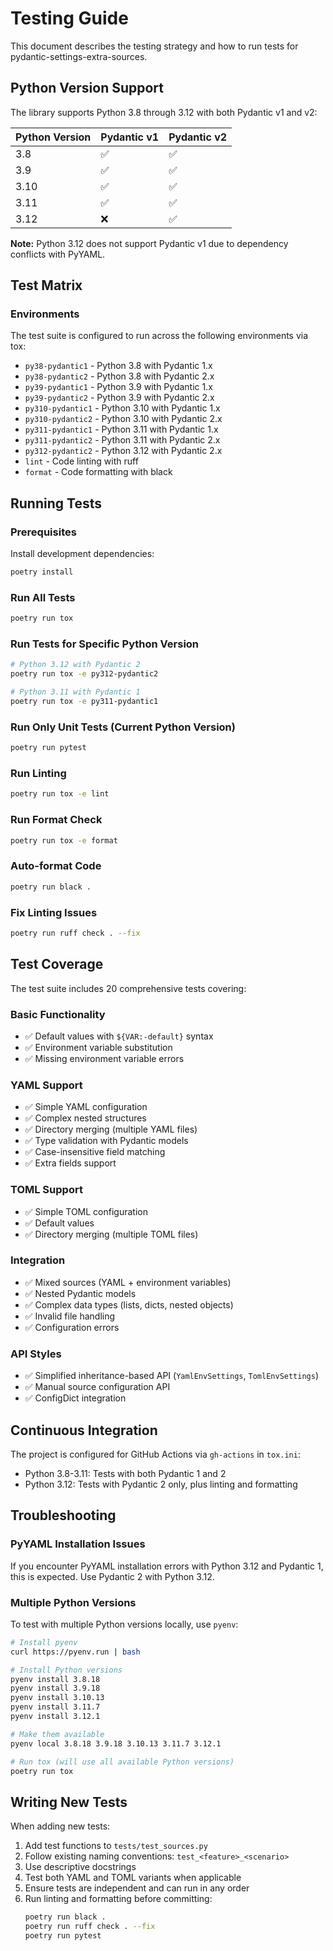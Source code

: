 # Testing Guide

This document describes the testing strategy and how to run tests for pydantic-settings-extra-sources.

## Python Version Support

The library supports Python 3.8 through 3.12 with both Pydantic v1 and v2:

| Python Version | Pydantic v1 | Pydantic v2 |
|----------------|-------------|-------------|
| 3.8            | ✅          | ✅          |
| 3.9            | ✅          | ✅          |
| 3.10           | ✅          | ✅          |
| 3.11           | ✅          | ✅          |
| 3.12           | ❌          | ✅          |

**Note:** Python 3.12 does not support Pydantic v1 due to dependency conflicts with PyYAML.

## Test Matrix

### Environments

The test suite is configured to run across the following environments via tox:

- `py38-pydantic1` - Python 3.8 with Pydantic 1.x
- `py38-pydantic2` - Python 3.8 with Pydantic 2.x
- `py39-pydantic1` - Python 3.9 with Pydantic 1.x
- `py39-pydantic2` - Python 3.9 with Pydantic 2.x
- `py310-pydantic1` - Python 3.10 with Pydantic 1.x
- `py310-pydantic2` - Python 3.10 with Pydantic 2.x
- `py311-pydantic1` - Python 3.11 with Pydantic 1.x
- `py311-pydantic2` - Python 3.11 with Pydantic 2.x
- `py312-pydantic2` - Python 3.12 with Pydantic 2.x
- `lint` - Code linting with ruff
- `format` - Code formatting with black

## Running Tests

### Prerequisites

Install development dependencies:

```bash
poetry install
```

### Run All Tests

```bash
poetry run tox
```

### Run Tests for Specific Python Version

```bash
# Python 3.12 with Pydantic 2
poetry run tox -e py312-pydantic2

# Python 3.11 with Pydantic 1
poetry run tox -e py311-pydantic1
```

### Run Only Unit Tests (Current Python Version)

```bash
poetry run pytest
```

### Run Linting

```bash
poetry run tox -e lint
```

### Run Format Check

```bash
poetry run tox -e format
```

### Auto-format Code

```bash
poetry run black .
```

### Fix Linting Issues

```bash
poetry run ruff check . --fix
```

## Test Coverage

The test suite includes 20 comprehensive tests covering:

### Basic Functionality
- ✅ Default values with `${VAR:-default}` syntax
- ✅ Environment variable substitution
- ✅ Missing environment variable errors

### YAML Support
- ✅ Simple YAML configuration
- ✅ Complex nested structures
- ✅ Directory merging (multiple YAML files)
- ✅ Type validation with Pydantic models
- ✅ Case-insensitive field matching
- ✅ Extra fields support

### TOML Support
- ✅ Simple TOML configuration
- ✅ Default values
- ✅ Directory merging (multiple TOML files)

### Integration
- ✅ Mixed sources (YAML + environment variables)
- ✅ Nested Pydantic models
- ✅ Complex data types (lists, dicts, nested objects)
- ✅ Invalid file handling
- ✅ Configuration errors

### API Styles
- ✅ Simplified inheritance-based API (`YamlEnvSettings`, `TomlEnvSettings`)
- ✅ Manual source configuration API
- ✅ ConfigDict integration

## Continuous Integration

The project is configured for GitHub Actions via `gh-actions` in `tox.ini`:

- Python 3.8-3.11: Tests with both Pydantic 1 and 2
- Python 3.12: Tests with Pydantic 2 only, plus linting and formatting

## Troubleshooting

### PyYAML Installation Issues

If you encounter PyYAML installation errors with Python 3.12 and Pydantic 1, this is expected. Use Pydantic 2 with Python 3.12.

### Multiple Python Versions

To test with multiple Python versions locally, use `pyenv`:

```bash
# Install pyenv
curl https://pyenv.run | bash

# Install Python versions
pyenv install 3.8.18
pyenv install 3.9.18
pyenv install 3.10.13
pyenv install 3.11.7
pyenv install 3.12.1

# Make them available
pyenv local 3.8.18 3.9.18 3.10.13 3.11.7 3.12.1

# Run tox (will use all available Python versions)
poetry run tox
```

## Writing New Tests

When adding new tests:

1. Add test functions to `tests/test_sources.py`
2. Follow existing naming conventions: `test_<feature>_<scenario>`
3. Use descriptive docstrings
4. Test both YAML and TOML variants when applicable
5. Ensure tests are independent and can run in any order
6. Run linting and formatting before committing:
   ```bash
   poetry run black .
   poetry run ruff check . --fix
   poetry run pytest
   ```
